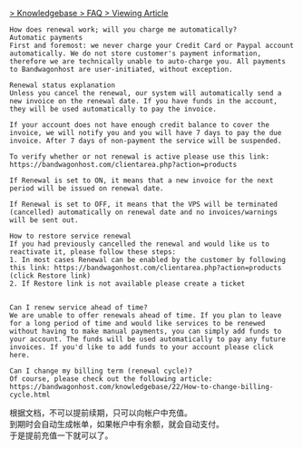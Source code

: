 [> Knowledgebase > FAQ > Viewing Article](https://bandwagonhost.com/knowledgebase/21/renewal.html)

    How does renewal work; will you charge me automatically?
    Automatic payments
    First and foremost: we never charge your Credit Card or Paypal account automatically. We do not store customer's payment information, therefore we are technically unable to auto-charge you. All payments to Bandwagonhost are user-initiated, without exception.

    Renewal status explanation
    Unless you cancel the renewal, our system will automatically send a new invoice on the renewal date. If you have funds in the account, they will be used automatically to pay the invoice.

    If your account does not have enough credit balance to cover the invoice, we will notify you and you will have 7 days to pay the due invoice. After 7 days of non-payment the service will be suspended.

    To verify whether or not renewal is active please use this link: https://bandwagonhost.com/clientarea.php?action=products

    If Renewal is set to ON, it means that a new invoice for the next period will be issued on renewal date.

    If Renewal is set to OFF, it means that the VPS will be terminated (cancelled) automatically on renewal date and no invoices/warnings will be sent out.

    How to restore service renewal
    If you had previously cancelled the renewal and would like us to reactivate it, please follow these steps:
    1. In most cases Renewal can be enabled by the customer by following this link: https://bandwagonhost.com/clientarea.php?action=products (click Restore link)
    2. If Restore link is not available please create a ticket


    Can I renew service ahead of time?
    We are unable to offer renewals ahead of time. If you plan to leave for a long period of time and would like services to be renewed without having to make manual payments, you can simply add funds to your account. The funds will be used automatically to pay any future invoices. If you'd like to add funds to your account please click here.

    Can I change my billing term (renewal cycle)?
    Of course, please check out the following article: https://bandwagonhost.com/knowledgebase/22/How-to-change-billing-cycle.html
    
根据文档，不可以提前续期，只可以向帐户中充值。  
到期时会自动生成帐单，如果帐户中有余额，就会自动支付。  
于是提前充值一下就可以了。